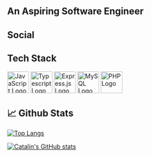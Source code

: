 ## An Aspiring Software Engineer ##



## Social ##

## Tech Stack ##

<img src="https://cdn.worldvectorlogo.com/logos/logo-javascript.svg" alt="JavaScript Logo" width="50" height="50"/> 
<img src="https://cdn.worldvectorlogo.com/logos/typescript-2.svg" alt="Typescript Logo" width="50" height="50"/>
<img src="https://www.vectorlogo.zone/logos/expressjs/expressjs-icon.svg" alt="Express.js Logo" width="50" height="50"/> 
<img src="https://cdn.worldvectorlogo.com/logos/mysql-logo.svg" alt="MySQL Logo" width="50" height="50"/>
<img src="https://cdn.worldvectorlogo.com/logos/php-1.svg" alt="PHP Logo" width="50" height="50"/> 


## &#x1f4c8; Github Stats ##

[![Top Langs](https://github-readme-stats.vercel.app/api/top-langs/?username=JoebertCajuday&hide=java,html,css&theme=radical)](https://github.com/anuraghazra/github-readme-stats)

[![Catalin's GitHub stats](https://github-readme-stats.vercel.app/api?username=JoebertCajuday&theme=radical)](https://github.com/anuraghazra/github-readme-stats)

<!--
**JoebertCajuday/JoebertCajuday** is a ✨ _special_ ✨ repository because its `README.md` (this file) appears on your GitHub profile.

Here are some ideas to get you started:

- 🔭 I’m currently working on ...
- 🌱 I’m currently learning ...
- 👯 I’m looking to collaborate on ...
- 🤔 I’m looking for help with ...
- 💬 Ask me about ...
- 📫 How to reach me: ...
- 😄 Pronouns: ...
- ⚡ Fun fact: ...
-->
